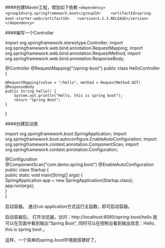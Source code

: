 ####创建Maven工程，增加如下依赖
`<dependency>`
`    <groupId>org.springframework.boot</groupId>`
`    <artifactId>spring-boot-starter-web</artifactId>`
`	<version>1.2.3.RELEASE</version>`
`</dependency>`

####编写一个Controller

import org.springframework.stereotype.Controller;
import org.springframework.web.bind.annotation.RequestMapping;
import org.springframework.web.bind.annotation.RequestMethod;
import org.springframework.web.bind.annotation.ResponseBody;

@Controller
@RequestMapping("/spring-boot")
public class HelloController {

    @RequestMapping(value = "/hello", method = RequestMethod.GET)
    @ResponseBody
    public String hello() {
        System.out.println("Hello, this is spring boot");
        return "Spring Boot";
    }
}


####创建启动类

import org.springframework.boot.SpringApplication;
import org.springframework.boot.autoconfigure.EnableAutoConfiguration;
import org.springframework.context.annotation.ComponentScan;
import org.springframework.context.annotation.Configuration;

@Configuration    
@ComponentScan("com.demo.spring.boot")
@EnableAutoConfiguration    
public class Startup {  
    public static void main(String[] args) {  
	        SpringApplication app = new SpringApplication(Startup.class);  
	        app.run(args);  
    }    
}

启动容器。
通过run application方式运行主函数，即可启动容器。

启动容器后， 打开浏览器，访问：http://localhost:8080/spring-boot/hello  就可以在页面中看到输出“Spring Boot”, 同时可以在控制台看到输出信息：Hello, this is spring boot 。

这样，一个简单的spring-boot环境就搭建好了。
